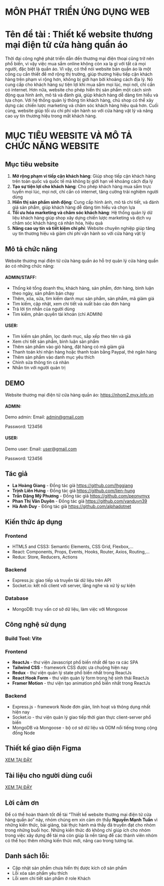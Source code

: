 # MÔN PHÁT TRIỂN ỨNG DỤNG WEB

# Tên đề tài : Thiết kế website thương mại điện tử cửa hàng quần áo

Thời đại công nghệ phát triển dẫn đến thương mại điện thoại cũng trở nên phổ biến, vì vậy việc mua sắm online không còn xa lạ gì với tất cả mọi người, đặc biệt là quần áo. Vì vậy, có thể nói website bán quần áo là một công cụ cần thiết để mở rộng thị trường, giúp thương hiệu tiếp cận khách hàng trên phạm vi rộng hơn, không bị giới hạn bởi khoảng cách địa lý. Nó cung cấp cho khách hàng sự tiện lợi khi mua sắm mọi lúc, mọi nơi, chỉ cần có internet. Hơn nữa, website cho phép hiển thị sản phẩm một cách sinh động qua hình ảnh, mô tả và đánh giá, giúp khách hàng dễ dàng tìm hiểu và lựa chọn. Với hệ thống quản lý thông tin khách hàng, chủ shop có thể xây dựng các chiến lược marketing và chăm sóc khách hàng hiệu quả hơn. Cuối cùng, website giúp tối ưu chi phí vận hành so với cửa hàng vật lý và nâng cao uy tín thương hiệu trong mắt khách hàng.

# MỤC TIÊU WEBSITE VÀ MÔ TẢ CHỨC NĂNG WEBSITE

## Mục tiêu website
1. **Mở rộng phạm vi tiếp cận khách hàng**: Giúp shop tiếp cận khách hàng trên toàn quốc và quốc tế mà không bị giới hạn về khoảng cách địa lý
2. **Tạo sự tiện lợi cho khách hàng**: Cho phép khách hàng mua sắm trực tuyến mọi lúc, mọi nơi, chỉ cần có internet, tăng cường trải nghiệm người dùng
3. **Hiển thị sản phẩm sinh động**: Cung cấp hình ảnh, mô tả chi tiết, và đánh giá sản phẩm, giúp khách hàng dễ dàng tìm hiểu và chọn lựa
4. **Tối ưu hóa marketing và chăm sóc khách hàng**: Hệ thống quản lý dữ liệu khách hàng giúp shop xây dựng chiến lược marketing và dịch vụ chăm sóc khách hàng cá nhân hóa, hiệu quả
5. **Nâng cao uy tín và tiết kiệm chi phí**: Website chuyên nghiệp giúp tăng uy tín thương hiệu và giảm chi phí vận hành so với cửa hàng vật lý

## Mô tả chức năng
Website thương mại điện tử cửa hàng quần áo hỗ trợ quản lý cửa hàng quần áo có những chức năng:
#### ADMIN/STAFF: 
- Thống kê tổng doanh thu, khách hàng, sản phẩm, đơn hàng, bình luận theo ngày, sản phẩm bán chạy
- Thêm, xóa, sửa, tìm kiếm danh mục sản phẩm, sản phẩm, mã giảm giá
- Tìm kiếm, cập nhật, xem chi tiết và xuất báo cáo đơn hàng
- Trả lời tin nhắn của người dùng
- Tìm kiếm, phân quyền tài khoản (chỉ ADMIN)

#### USER:
- Tìm kiếm sản phẩm, lọc danh mục, sắp xếp theo tên và giá
- Xem chi tiết sản phẩm, bình luận sản phẩm
- Thêm sản phẩm vào giỏ hàng, đặt hàng có mã giảm giá
- Thanh toán khi nhận hàng hoặc thanh toán bằng Paypal, thẻ ngân hàng
- Thêm sản phẩm vào danh mục yêu thích
- Chỉnh sửa thông tin cá nhân
- Nhắn tin với người quản trị

## DEMO

Website thương mại điện tử cửa hàng quần áo: https://nhom2.myx.info.vn

#### ADMIN: 
Demo admin:
Email: admin@gmail.com

Password: 123456

#### USER:
Demo user:
Email: user@gmail.com

Password: 123456

## Tác giả

* **La Hoàng Giang** - Đồng tác giả  https://github.com/lhggiang
* **Trịnh Liên Hưng** - Đồng tác giả  https://github.com/lien-hung
* **Trần Đặng Mỹ Phương** - Đồng tác giả https://github.com/peonymyx
* **Phan Thị Vân Duyên** - Đồng tác giả https://github.com/vanduyn39
* **Hà Anh Duy** - Đồng tác giả https://github.com/alphadotnet

## Kiến thức áp dụng
### Frontend
- HTML5 and CSS3: Semantic Elements, CSS Grid, Flexbox,...
- React: Components, Props, Events, Hooks, Router, Axios, Routing,...
- Redux: Store, Reducers, Actions

### Backend
- Express.js: giao tiếp và truyền tải dữ liệu trên API
- Socket.io: kết nối client với server, lắng nghe và xử lý sự kiện

### Database
- MongoDB: truy vấn cơ sở dữ liệu, làm việc với Mongoose

## Công nghệ sử dụng

### Build Tool: Vite

### Frontend
- **ReactJs** - thư viện Javascript phổ biến nhất để tạo ra các SPA
- **Tailwind CSS** - framework CSS được ưa chuộng hiện nay
- **Redux** - thư viện quản lý state phổ biến nhất trong ReactJs
- **React Hook Form** - thư viện quản lý form trong hệ sinh thái ReactJs
- **Framer Motion** - thư viện tạo animation phổ biến nhất trong ReactJs

### Backend
- Express.js - framework Node đơn giản, linh hoạt và thông dụng nhất hiện nay
- Socket.io - thư viện quản lý giao tiếp thời gian thực client-server phổ biến
- MongoDB và Mongoose - bộ cơ sở dữ liệu và ODM nổi tiếng trong cộng đồng Node


## Thiết kế giao diện Figma
[XEM TẠI ĐÂY](https://www.figma.com/design/6o8cEogIJdEgO5mTB8fy5H/%C4%90%E1%BB%93-%C3%A1n-Website)

## Tài liệu cho người dùng cuối
[XEM TẠI ĐÂY](https://github.com/peonymyx/DoAnWEB/blob/main/NguoiDungCuoi.md)

## Lời cảm ơn
Để có thể hoàn thành tốt đề tài “Thiết kế website thương mại điện tử cửa hàng quần áo” này, nhóm chúng em xin cảm ơn thầy **Nguyễn Mạnh Tuấn** vì những kiến thức, bài giảng, bài thực hành mà thầy đã truyền đạt cho nhóm trong những buổi học. Những kiến thức đó không chỉ giúp ích cho nhóm trong việc xây dựng đề tài mà còn giúp là nền tảng để các thành viên nhóm có thể học thêm những kiến thức mới, nâng cao trong tương tai. 

## Danh sách lỗi:
- Cập nhật sản phẩm chưa hiển thị được kích cỡ sản phẩm
- Lỗi xóa sản phẩm yêu thích
- Lỗi xem chi tiết sản phẩm ở role Khách








